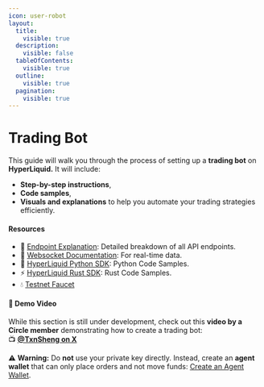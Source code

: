 ```yaml
---
icon: user-robot
layout:
  title:
    visible: true
  description:
    visible: false
  tableOfContents:
    visible: true
  outline:
    visible: true
  pagination:
    visible: true
---
```


# Trading Bot

This guide will walk you through the process of setting up a **trading bot** on **HyperLiquid.** It will include:

* **Step-by-step instructions**,
* **Code samples**,
* **Visuals and explanations** to help you automate your trading strategies efficiently.

#### Resources

* 📌 [Endpoint Explanation](endpoints/): Detailed breakdown of all API endpoints.
* 📌 [Websocket Documentation](https://hyperliquid.gitbook.io/hyperliquid-docs/for-developers/api/websocket): For real-time data.
* 🚀 [HyperLiquid Python SDK](https://github.com/hyperliquid-dex/hyperliquid-python-sdk): Python Code Samples.
* ⚡ [HyperLiquid Rust SDK](https://github.com/hyperliquid-dex/hyperliquid-rust-sdk): Rust Code Samples.
* 💧 [Testnet Faucet](https://hyperliquid.gitbook.io/hyperliquid-docs/onboarding/testnet-faucet)

#### 🎥 **Demo Video**

While this section is still under development, check out this **video by a Circle member** demonstrating how to create a trading bot:\
📺 [**@TxnSheng on X**](https://x.com/TxnSheng/status/1824349434353947007)

⚠️ **Warning:** Do **not** use your private key directly. Instead, create an **agent wallet** that can only place orders and not move funds: [Create an Agent Wallet](https://app.hyperliquid.xyz/API).
